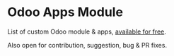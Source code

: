 # Odoo Apps Module
List of custom Odoo module &amp; apps, [available for free](https://apps.odoo.com/apps/modules/browse?search=altela).

Also open for contribution, suggestion, bug & PR fixes.
